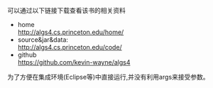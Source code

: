   可以通过以下链接下载查看该书的相关资料  
+ home  
  http://algs4.cs.princeton.edu/home/
+ source&jar&data:  
http://algs4.cs.princeton.edu/code/
+ github  
https://github.com/kevin-wayne/algs4

为了方便在集成环境(Eclipse等)中直接运行,并没有利用args来接受参数。
